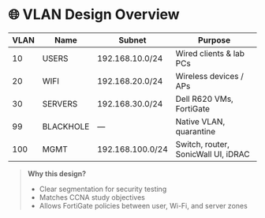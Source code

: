 # 🌐 VLAN Design Overview

| VLAN | Name | Subnet | Purpose |
|------|------|--------|---------|
| 10 | USERS | 192.168.10.0/24 | Wired clients & lab PCs |
| 20 | WIFI | 192.168.20.0/24 | Wireless devices / APs |
| 30 | SERVERS | 192.168.30.0/24 | Dell R620 VMs, FortiGate |
| 99 | BLACKHOLE | — | Native VLAN, quarantine |
| 100 | MGMT | 192.168.100.0/24 | Switch, router, SonicWall UI, iDRAC |

> **Why this design?**  
> - Clear segmentation for security testing  
> - Matches CCNA study objectives  
> - Allows FortiGate policies between user, Wi-Fi, and server zones
